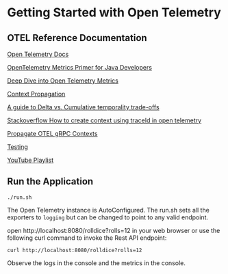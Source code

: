 # Getting Started with Open Telemetry

## OTEL Reference Documentation
[Open Telemetry Docs](https://opentelemetry.io/docs/)

[OpenTelemetry Metrics Primer for Java Developers](https://medium.com/@asafmesika/opentelemetry-metrics-primer-for-java-developers-884bea88f5c4)


[Deep Dive into Open Telemetry Metrics](https://www.timescale.com/blog/a-deep-dive-into-open-telemetry-metrics/)

[Context Propagation](https://signoz.io/blog/opentelemetry-context-propagation/)


[A guide to Delta vs. Cumulative temporality trade-offs](https://grafana.com/blog/2023/09/26/opentelemetry-metrics-a-guide-to-delta-vs.-cumulative-temporality-trade-offs/#:~:text=Cumulative%20temporality%20means%20that%20the,last%20time%20it%20was%20reported)

[Stackoverflow How to create context using traceId in open telemetry](https://stackoverflow.com/questions/72668718/how-to-create-context-using-traceid-in-open-telemetry)

[Propagate OTEL gRPC Contexts](https://github.com/open-telemetry/opentelemetry-java-instrumentation/discussions/9139)

[Testing](https://github.com/open-telemetry/opentelemetry-java/blob/main/sdk/testing/src/main/java/io/opentelemetry/sdk/testing/junit5/OpenTelemetryExtension.java)

[YouTube Playlist](
https://www.youtube.com/playlist?list=PLNxnp_rzlqf6z1cC0IkIwp6yjsBboX945)

## Run the Application
```shell
./run.sh
```
The Open Telemetry instance is AutoConfigured. The run.sh sets all the exporters to `logging` but can be changed to point to any valid endpoint.

open http://localhost:8080/rolldice?rolls=12 in your web browser or use the following curl command to invoke the Rest API endpoint:

```shell
curl http://localhost:8080/rolldice?rolls=12
```
Observe the logs in the console and the metrics in the console.